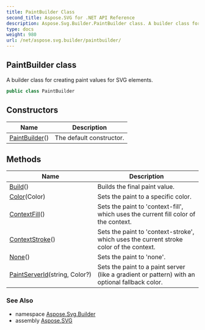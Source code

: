 ```yaml
---
title: PaintBuilder Class
second_title: Aspose.SVG for .NET API Reference
description: Aspose.Svg.Builder.PaintBuilder class. A builder class for creating paint values for SVG elements
type: docs
weight: 980
url: /net/aspose.svg.builder/paintbuilder/
---
```

## PaintBuilder class

A builder class for creating paint values for SVG elements.

```csharp
public class PaintBuilder
```

## Constructors

| Name | Description |
| --- | --- |
| [PaintBuilder](paintbuilder/)() | The default constructor. |

## Methods

| Name | Description |
| --- | --- |
| [Build](../../aspose.svg.builder/paintbuilder/build/)() | Builds the final paint value. |
| [Color](../../aspose.svg.builder/paintbuilder/color/)(Color) | Sets the paint to a specific color. |
| [ContextFill](../../aspose.svg.builder/paintbuilder/contextfill/)() | Sets the paint to 'context-fill', which uses the current fill color of the context. |
| [ContextStroke](../../aspose.svg.builder/paintbuilder/contextstroke/)() | Sets the paint to 'context-stroke', which uses the current stroke color of the context. |
| [None](../../aspose.svg.builder/paintbuilder/none/)() | Sets the paint to 'none'. |
| [PaintServerId](../../aspose.svg.builder/paintbuilder/paintserverid/)(string, Color?) | Sets the paint to a paint server (like a gradient or pattern) with an optional fallback color. |

### See Also

* namespace [Aspose.Svg.Builder](../../aspose.svg.builder/)
* assembly [Aspose.SVG](../../)
